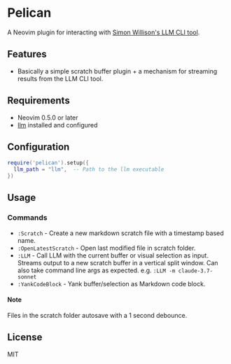 # Pelican

A Neovim plugin for interacting with [Simon Willison's LLM CLI tool](https://github.com/simonw/llm).

## Features

- Basically a simple scratch buffer plugin + a mechanism for streaming results from the LLM CLI tool.

## Requirements

- Neovim 0.5.0 or later
- [llm](https://github.com/simonw/llm) installed and configured

## Configuration

```lua
require('pelican').setup({
  llm_path = "llm",  -- Path to the llm executable
})
```

## Usage

### Commands

- `:Scratch` - Create a new markdown scratch file with a timestamp based name.
- `:OpenLatestScratch` - Open last modified file in scratch folder.
- `:LLM` - Call LLM with the current buffer or visual selection as input. Streams output to a new scratch buffer in a vertical split window. Can also take command line args as expected. e.g. `:LLM -m claude-3.7-sonnet`
- `:YankCodeBlock` - Yank buffer/selection as Markdown code block.

#### Note

Files in the scratch folder autosave with a 1 second debounce.


## License

MIT
